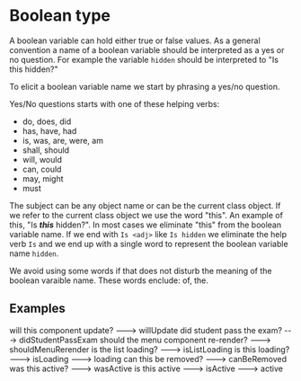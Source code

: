 # Boolean type

A boolean variable can hold either true or false values.
As a general convention a name of a boolean variable should be interpreted as a yes or no question.
For example the variable `hidden` should be interpreted to "Is this hidden?"

To elicit a boolean variable name we start by phrasing a yes/no question.

Yes/No questions starts with one of these helping verbs:
- do, does, did
- has, have, had
- is, was, are, were, am
- shall, should
- will, would
- can, could
- may, might
- must

The subject can be any object name or can be the current class object.
If we refer to the current class object we use the word "this". An example of this, "Is ***this*** hidden?".
In most cases we eliminate "this" from the boolean variable name.
If we end with `Is <adj>` like `Is hidden` we eliminate the help verb `Is` and we end up with a single word to represent the boolean variable name `hidden`.

We avoid using some words if that does not disturb the meaning of the boolean varaible name. These words enclude: of, the.

## Examples

will this component update? ---> willUpdate
did student pass the exam? ---> didStudentPassExam
should the menu component re-render? ---> shouldMenuRerender
is the list loading? ---> isListLoading
is this loading? ---> isLoading ---> loading
can this be removed? ---> canBeRemoved
was this active? ---> wasActive
is this active ---> isActive ---> active



